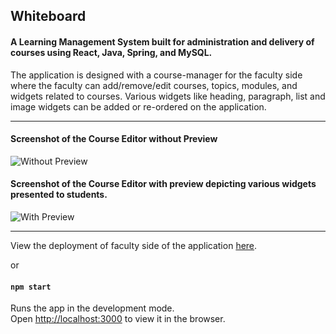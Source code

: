 ## Whiteboard

#### A Learning Management System built for administration and delivery of courses using React, Java, Spring, and MySQL.

The application is designed with a course-manager for the faculty side where the faculty can add/remove/edit courses, topics, modules, and widgets related to courses.
Various widgets like heading, paragraph, list and image widgets can be added or re-ordered on the application.

-------------------------------------------

#### Screenshot of the Course Editor without Preview
![Without Preview](https://github.com/vasisht54/wbdv-sp20-vasisht-client-react/blob/master/src/resources/noPreview.png)


#### Screenshot of the Course Editor with preview depicting various widgets presented to students.
![With Preview](https://github.com/vasisht54/wbdv-sp20-vasisht-client-react/blob/master/src/resources/preview.png)

-------------------------------------------

View the deployment of faculty side of the application [here](https://whiteboard-react-vasisht.herokuapp.com/).

or

#### `npm start`

Runs the app in the development mode.<br />
Open [http://localhost:3000](http://localhost:3000) to view it in the browser.
